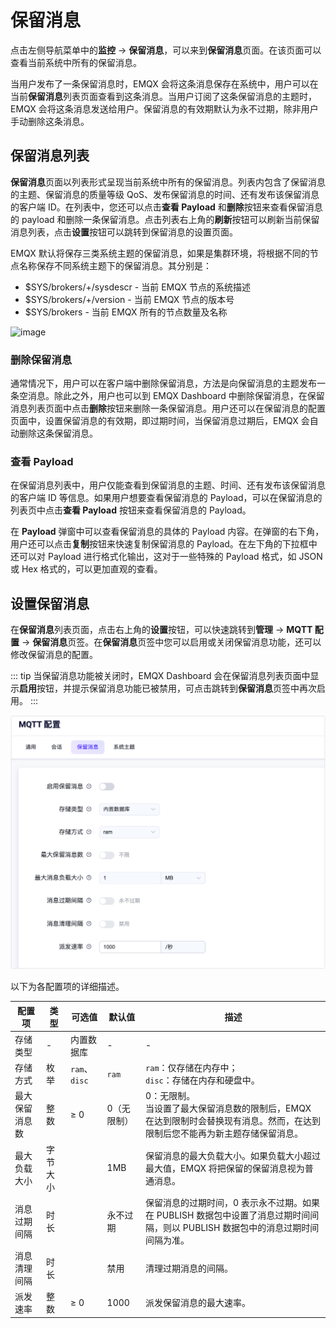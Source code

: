 # 保留消息

点击左侧导航菜单中的**监控** -> **保留消息**，可以来到**保留消息**页面。在该页面可以查看当前系统中所有的保留消息。

当用户发布了一条保留消息时，EMQX 会将这条消息保存在系统中，用户可以在当前**保留消息**列表页面查看到这条消息。当用户订阅了这条保留消息的主题时，EMQX 会将这条消息发送给用户。保留消息的有效期默认为永不过期，除非用户手动删除这条消息。

## 保留消息列表

**保留消息**页面以列表形式呈现当前系统中所有的保留消息。列表内包含了保留消息的主题、保留消息的质量等级 QoS、发布保留消息的时间、还有发布该保留消息的客户端 ID。在列表中，您还可以点击**查看 Payload** 和**删除**按钮来查看保留消息的 payload 和删除一条保留消息。点击列表右上角的**刷新**按钮可以刷新当前保留消息列表，点击**设置**按钮可以跳转到保留消息的设置页面。

EMQX 默认将保存三类系统主题的保留消息，如果是集群环境，将根据不同的节点名称保存不同系统主题下的保留消息。其分别是：

- $SYS/brokers/+/sysdescr - 当前 EMQX 节点的系统描述
- $SYS/brokers/+/version - 当前 EMQX 节点的版本号
- $SYS/brokers - 当前 EMQX 所有的节点数量及名称

![image](./assets/retained-messages.png)

### 删除保留消息

通常情况下，用户可以在客户端中删除保留消息，方法是向保留消息的主题发布一条空消息。除此之外，用户也可以到 EMQX Dashboard 中删除保留消息，在保留消息列表页面中点击**删除**按钮来删除一条保留消息。用户还可以在保留消息的配置页面中，设置保留消息的有效期，即过期时间，当保留消息过期后，EMQX 会自动删除这条保留消息。

### 查看 Payload

在保留消息列表中，用户仅能查看到保留消息的主题、时间、还有发布该保留消息的客户端 ID 等信息。如果用户想要查看保留消息的 Payload，可以在保留消息的列表页中点击**查看 Payload** 按钮来查看保留消息的 Payload。

在 **Payload** 弹窗中可以查看保留消息的具体的 Payload 内容。在弹窗的右下角，用户还可以点击**复制**按钮来快速复制保留消息的 Payload。在左下角的下拉框中还可以对 Payload 进行格式化输出，这对于一些特殊的 Payload 格式，如 JSON 或 Hex 格式的，可以更加直观的查看。

## 设置保留消息

在**保留消息**列表页面，点击右上角的**设置**按钮，可以快速跳转到**管理** -> **MQTT 配置** -> **保留消息**页签。在**保留消息**页签中您可以启用或关闭保留消息功能，还可以修改保留消息的配置。

::: tip
当保留消息功能被关闭时，EMQX Dashboard 会在保留消息列表页面中显示**启用**按钮，并提示保留消息功能已被禁用，可点击跳转到**保留消息**页签中再次启用。
:::

<img src="./assets/mqtt-setting-retainer.png" alt="mqtt-setting-retainer" style="zoom:50%;" />

以下为各配置项的详细描述。

| 配置项         | 类型     | 可选值        | 默认值      | 描述                                                         |
| -------------- | -------- | ------------- | ----------- | ------------------------------------------------------------ |
| 存储类型       | -        | 内置数据库    | -           | -                                                            |
| 存储方式       | 枚举     | `ram`、`disc` | `ram`       | `ram`：仅存储在内存中；<br />`disc`：存储在内存和硬盘中。    |
| 最大保留消息数 | 整数     | ≥ 0           | 0（无限制） | 0：无限制。 <br />当设置了最大保留消息数的限制后，EMQX 在达到限制时会替换现有消息。然而，在达到限制后您不能再为新主题存储保留消息。 |
| 最大负载大小   | 字节大小 |               | 1MB         | 保留消息的最大负载大小。如果负载大小超过最大值，EMQX 将把保留的保留消息视为普通消息。 |
| 消息过期间隔   | 时长     |               | 永不过期    | 保留消息的过期时间，0 表示永不过期。如果在 PUBLISH 数据包中设置了消息过期时间间隔，则以 PUBLISH 数据包中的消息过期时间间隔为准。 |
| 消息清理间隔   | 时长     |               | 禁用        | 清理过期消息的间隔。                                         |
| 派发速率       | 整数     | ≥ 0           | 1000        | 派发保留消息的最大速率。                                     |

